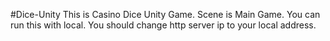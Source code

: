 #Dice-Unity
This is Casino Dice Unity Game.
Scene is Main Game.
You can run this with local.
You should change http server ip to your local address.
